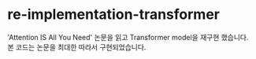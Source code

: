 # re-implementation-transformer
'Attention IS All You Need' 논문을 읽고 Transformer model을 재구현 했습니다.
본 코드는 논문을 최대한 따라서 구현되었습니다.
